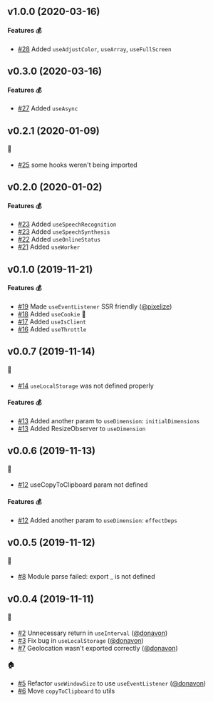 ## v1.0.0 (2020-03-16)

#### Features :moneybag:

- [#28](https://github.com/craig1123/react-recipes/pull/28) Added `useAdjustColor`, `useArray`, `useFullScreen`

## v0.3.0 (2020-03-16)

#### Features :moneybag:

- [#27](https://github.com/craig1123/react-recipes/pull/27) Added `useAsync`

## v0.2.1 (2020-01-09)

#### :bug:

- [#25](https://github.com/craig1123/react-recipes/pull/25) some hooks weren't being imported

## v0.2.0 (2020-01-02)

#### Features :moneybag:

- [#23](https://github.com/craig1123/react-recipes/pull/23) Added `useSpeechRecognition`
- [#23](https://github.com/craig1123/react-recipes/pull/23) Added `useSpeechSynthesis`
- [#22](https://github.com/craig1123/react-recipes/pull/22) Added `useOnlineStatus`
- [#21](https://github.com/craig1123/react-recipes/pull/21) Added `useWorker`

## v0.1.0 (2019-11-21)

#### Features :moneybag:

- [#19](https://github.com/craig1123/react-recipes/pull/19) Made `useEventListener` SSR friendly ([@pixelize](https://github.com/pixelize))
- [#18](https://github.com/craig1123/react-recipes/pull/18) Added `useCookie` 🍪
- [#17](https://github.com/craig1123/react-recipes/pull/17) Added `useIsClient`
- [#16](https://github.com/craig1123/react-recipes/pull/16) Added `useThrottle`

## v0.0.7 (2019-11-14)

#### :bug:

- [#14](https://github.com/craig1123/react-recipes/pull/14) `useLocalStorage` was not defined properly

#### Features :moneybag:

- [#13](https://github.com/craig1123/react-recipes/pull/13) Added another param to `useDimension`: `initialDimensions`
- [#13](https://github.com/craig1123/react-recipes/pull/13) Added ResizeObserver to `useDimension`

## v0.0.6 (2019-11-13)

#### :bug:

- [#12](https://github.com/craig1123/react-recipes/pull/12) useCopyToClipboard param not defined

#### Features :moneybag:

- [#12](https://github.com/craig1123/react-recipes/pull/12) Added another param to `useDimension`: `effectDeps`

## v0.0.5 (2019-11-12)

#### :bug:

- [#8](https://github.com/craig1123/react-recipes/pull/8) Module parse failed: export \_ is not defined

## v0.0.4 (2019-11-11)

#### :bug:

- [#2](https://github.com/craig1123/react-recipes/pull/2) Unnecessary return in `useInterval` ([@donavon](https://github.com/donavon))
- [#3](https://github.com/craig1123/react-recipes/pull/3) Fix bug in `useLocalStorage` ([@donavon](https://github.com/donavon))
- [#7](https://github.com/craig1123/react-recipes/pull/7) Geolocation wasn't exported correctly ([@donavon](https://github.com/donavon))

#### :house:

- [#5](https://github.com/craig1123/react-recipes/pull/5) Refactor `useWindowSize` to use `useEventListener` ([@donavon](https://github.com/donavon))
- [#6](https://github.com/craig1123/react-recipes/pull/6) Move `copyToClipboard` to utils
